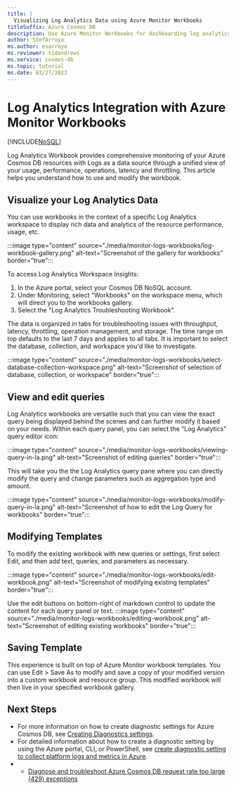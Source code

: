 ```yaml
---
title: |
  Visualizing Log Analytics Data using Azure Monitor Workbooks
titleSuffix: Azure Cosmos DB
description: Use Azure Monitor Workbooks for dashboarding log analytics queries for your Azure Cosmos DB resources.
author: StefArroyo
ms.author: esarroyo
ms.reviewer: sidandrews
ms.service: cosmos-db
ms.topic: tutorial
ms.date: 03/27/2023
---
```


# Log Analytics Integration with Azure Monitor Workbooks

[!INCLUDE[NoSQL](includes/appliesto-nosql.md)]

Log Analytics Workbook provides comprehensive monitoring of your Azure Cosmos DB resources with Logs as a data source through a unified view of your usage, performance, operations, latency and throttling. This article helps you understand how to use and modify the workbook.

## Visualize your Log Analytics Data
You can use workbooks in the context of a specific Log Analytics workspace to display rich data and analytics of the resource performance, usage, etc.

:::image type="content" source="./media/monitor-logs-workbooks/log-workbook-gallery.png" alt-text="Screenshot of the gallery for workbooks" border="true":::

To access Log Analytics Workspace Insights:

1. In the Azure portal, select your Cosmos DB NoSQL account.
2. Under Monitoring, select "Workbooks" on the workspace menu, which will direct you to the workbooks gallery.
3. Select the "Log Analytics Troubleshooting Workbook".

The data is organized in tabs for troubleshooting issues with throughput, latency, throttling, operation management, and storage. The time range on top defaults to the last 7 days and applies to all tabs. It is important to select the database, collection, and workspace you'd like to investigate. 

:::image type="content" source="./media/monitor-logs-workbooks/select-database-collection-workspace.png" alt-text="Screenshot of selection of database, collection, or workspace" border="true":::

## View and edit queries
Log Analytics workbooks are versatile such that you can view the exact query being displayed behind the scenes and can further modify it based on your needs. Within each query panel, you can select the "Log Analytics" query editor icon:

:::image type="content" source="./media/monitor-logs-workbooks/viewing-query-in-la.png" alt-text="Screenshot of editing queries" border="true":::

This will take you the the Log Analytics query pane where you can directly modify the query and change parameters such as aggregation type and amount. 

:::image type="content" source="./media/monitor-logs-workbooks/modify-query-in-la.png" alt-text="Screenshot of how to edit the Log Query for workbooks" border="true":::

## Modifying Templates
To modify the existing workbook with new queries or settings, first select Edit, and then add text, queries, and parameters as necessary. 

:::image type="content" source="./media/monitor-logs-workbooks/edit-workbook.png" alt-text="Screenshot of modifying existing templates" border="true":::

Use the edit buttons on bottom-right of markdown control to update the content for each query panel or text.
:::image type="content" source="./media/monitor-logs-workbooks/editing-workbook.png" alt-text="Screenshot of editing existing workbooks" border="true":::

## Saving Template

This experience is built on top of Azure Monitor workbook templates. You can use  Edit > Save As to modify and save a copy of your modified version into a custom workbook and resource group. This modified workbook will then live in your specified workbook gallery.

## Next Steps 
- For more information on how to create diagnostic settings for Azure Cosmos DB, see [Creating Diagnostics settings](monitor-resource-logs.md).
- For detailed information about how to create a diagnostic setting by using the Azure portal, CLI, or PowerShell, see [create diagnostic setting to collect platform logs and metrics in Azure](../azure-monitor/essentials/diagnostic-settings.md).
- * [Diagnose and troubleshoot Azure Cosmos DB request rate too large (429) exceptions](nosql/troubleshoot-request-rate-too-large.md)
